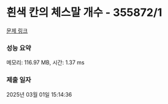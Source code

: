 # 흰색 칸의 체스말 개수 - 355872/1 

[문제 링크](https://level.goorm.io/exam/355872/%ED%9D%B0%EC%83%89-%EC%B9%B8%EC%9D%98-%EC%B2%B4%EC%8A%A4%EB%A7%90-%EA%B0%9C%EC%88%98/quiz/1) 

### 성능 요약

메모리: 116.97 MB, 시간: 1.37 ms

### 제출 일자

2025년 03월 01일 15:14:36

